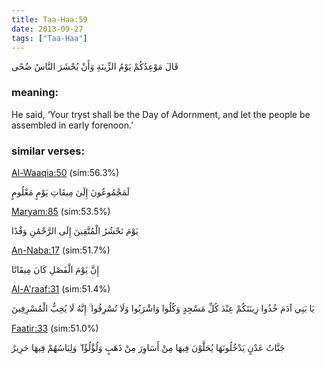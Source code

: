 ```yaml
---
title: Taa-Haa:59
date: 2013-09-27
tags: ["Taa-Haa"]
---
```

قَالَ مَوْعِدُكُمْ يَوْمُ الزِّينَةِ وَأَنْ يُحْشَرَ النَّاسُ ضُحًى
### meaning: 
He said, ‘Your tryst shall be the Day of Adornment, and let the people be assembled in early forenoon.’
### similar verses: 

[Al-Waaqia:50](/56/50) (sim:56.3%)

لَمَجْمُوعُونَ إِلَىٰ مِيقَاتِ يَوْمٍ مَعْلُومٍ

[Maryam:85](/19/85) (sim:53.5%)

يَوْمَ نَحْشُرُ الْمُتَّقِينَ إِلَى الرَّحْمَٰنِ وَفْدًا

[An-Naba:17](/78/17) (sim:51.7%)

إِنَّ يَوْمَ الْفَصْلِ كَانَ مِيقَاتًا

[Al-A'raaf:31](/7/31) (sim:51.4%)

يَا بَنِي آدَمَ خُذُوا زِينَتَكُمْ عِنْدَ كُلِّ مَسْجِدٍ وَكُلُوا وَاشْرَبُوا وَلَا تُسْرِفُوا ۚ إِنَّهُ لَا يُحِبُّ الْمُسْرِفِينَ

[Faatir:33](/35/33) (sim:51.0%)

جَنَّاتُ عَدْنٍ يَدْخُلُونَهَا يُحَلَّوْنَ فِيهَا مِنْ أَسَاوِرَ مِنْ ذَهَبٍ وَلُؤْلُؤًا ۖ وَلِبَاسُهُمْ فِيهَا حَرِيرٌ
